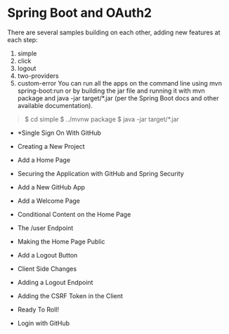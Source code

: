 # Spring Boot and OAuth2

There are several samples building on each other, adding new features at each step:

1. simple
2. click
3. logout
4. two-providers
5. custom-error
You can run all the apps on the command line using mvn spring-boot:run or by building the jar file and running it with mvn package and java -jar target/*.jar (per the Spring Boot docs and other available documentation).

> $ cd simple
> $ ../mvnw package
> $ java -jar target/*.jar



* *Single Sign On With GitHub

* Creating a New Project

* Add a Home Page

* Securing the Application with GitHub and Spring Security

* Add a New GitHub App

* Add a Welcome Page

* Conditional Content on the Home Page

* The /user Endpoint

* Making the Home Page Public

* Add a Logout Button

* Client Side Changes

* Adding a Logout Endpoint

* Adding the CSRF Token in the Client

* Ready To Roll!

* Login with GitHub



